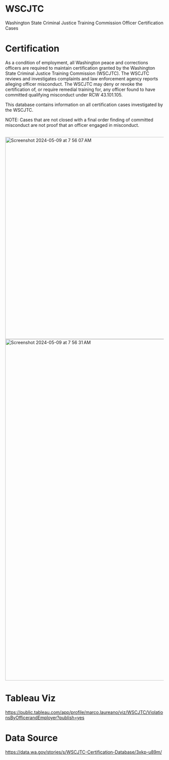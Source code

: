 # WSCJTC
 Washington State Criminal Justice Training Commission Officer Certification Cases

# Certification
As a condition of employment, all Washington peace and corrections officers are required to maintain certification granted by the Washington State Criminal Justice Training Commission (WSCJTC). The WSCJTC reviews and investigates complaints and law enforcement agency reports alleging officer misconduct. The WSCJTC may deny or revoke the certification of, or require remedial training for, any officer found to have committed qualifying misconduct under RCW 43.101.105.   

This database contains information on all certification cases investigated by the WSCJTC. 

NOTE: Cases that are not closed with a final order finding of committed misconduct are not proof that an officer engaged in misconduct.  

##
<img width="640" alt="Screenshot 2024-05-09 at 7 56 07 AM" src="https://github.com/donmarcolaureano/WSCJTC/assets/140132043/94e33262-39c8-48c0-89dc-2b56c1eda036">
<img width="1081" alt="Screenshot 2024-05-09 at 7 56 31 AM" src="https://github.com/donmarcolaureano/WSCJTC/assets/140132043/a96d1008-b1e4-476e-8fa8-6585a2d3d5b4">




# Tableau Viz
https://public.tableau.com/app/profile/marco.laureano/viz/WSCJTC/ViolationsByOfficerandEmployer?publish=yes

# Data Source
https://data.wa.gov/stories/s/WSCJTC-Certification-Database/3xkp-u89m/

